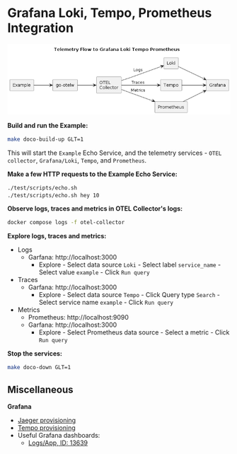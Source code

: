 # Grafana Loki, Tempo, Prometheus Integration
![Grafana Loki Tempo](./diagrams/grafana-loki-tempo.png)

**Build and run the Example:**
```bash
make doco-build-up GLT=1
```

This will start the `Example` Echo Service, and the telemetry services - `OTEL collector`, `Grafana/Loki`, `Tempo`, and `Prometheus`.

**Make a few HTTP requests to the Example Echo Service:**
```bash
./test/scripts/echo.sh
./test/scripts/echo.sh hey 10
```

**Observe logs, traces and metrics in OTEL Collector's logs:**
```bash
docker compose logs -f otel-collector
```

**Explore logs, traces and metrics:**
* Logs
  * Garfana: http://localhost:3000
    * Explore - Select data source `Loki` - Select label `service_name` - Select value `example` - Click `Run query`
* Traces
  * Garfana: http://localhost:3000
    * Explore - Select data source `Tempo` - Click Query type `Search` - Select service name `example` - Click `Run query` 
* Metrics
  * Prometheus: http://localhost:9090
  * Garfana: http://localhost:3000
    * Explore - Select Prometheus data source - Select a metric - Click `Run query`

**Stop the services:**
```bash
make doco-down GLT=1
```

## Miscellaneous

**Grafana**
* [Jaeger provisioning](https://grafana.com/docs/grafana/latest/datasources/jaeger/#provision-the-data-source)
* [Tempo provisioning](https://grafana.com/docs/grafana/latest/datasources/tempo/configure-tempo-data-source/#example-file)
* Useful Grafana dashboards:
  * [Logs/App, ID: 13639](https://grafana.com/grafana/dashboards/13639-logs-app/)
